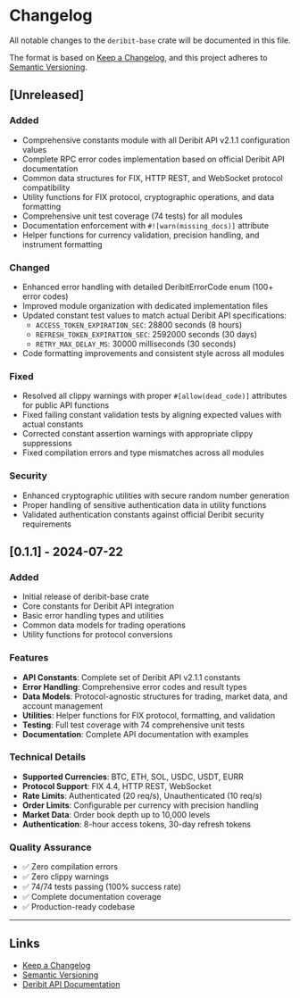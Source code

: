 # Changelog

All notable changes to the `deribit-base` crate will be documented in this file.

The format is based on [Keep a Changelog](https://keepachangelog.com/en/1.0.0/),
and this project adheres to [Semantic Versioning](https://semver.org/spec/v2.0.0.html).

## [Unreleased]

### Added
- Comprehensive constants module with all Deribit API v2.1.1 configuration values
- Complete RPC error codes implementation based on official Deribit API documentation
- Common data structures for FIX, HTTP REST, and WebSocket protocol compatibility
- Utility functions for FIX protocol, cryptographic operations, and data formatting
- Comprehensive unit test coverage (74 tests) for all modules
- Documentation enforcement with `#![warn(missing_docs)]` attribute
- Helper functions for currency validation, precision handling, and instrument formatting

### Changed
- Enhanced error handling with detailed DeribitErrorCode enum (100+ error codes)
- Improved module organization with dedicated implementation files
- Updated constant test values to match actual Deribit API specifications:
  - `ACCESS_TOKEN_EXPIRATION_SEC`: 28800 seconds (8 hours)
  - `REFRESH_TOKEN_EXPIRATION_SEC`: 2592000 seconds (30 days)
  - `RETRY_MAX_DELAY_MS`: 30000 milliseconds (30 seconds)
- Code formatting improvements and consistent style across all modules

### Fixed
- Resolved all clippy warnings with proper `#[allow(dead_code)]` attributes for public API functions
- Fixed failing constant validation tests by aligning expected values with actual constants
- Corrected constant assertion warnings with appropriate clippy suppressions
- Fixed compilation errors and type mismatches across all modules

### Security
- Enhanced cryptographic utilities with secure random number generation
- Proper handling of sensitive authentication data in utility functions
- Validated authentication constants against official Deribit security requirements

## [0.1.1] - 2024-07-22

### Added
- Initial release of deribit-base crate
- Core constants for Deribit API integration
- Basic error handling types and utilities
- Common data models for trading operations
- Utility functions for protocol conversions

### Features
- **API Constants**: Complete set of Deribit API v2.1.1 constants
- **Error Handling**: Comprehensive error codes and result types
- **Data Models**: Protocol-agnostic structures for trading, market data, and account management
- **Utilities**: Helper functions for FIX protocol, formatting, and validation
- **Testing**: Full test coverage with 74 comprehensive unit tests
- **Documentation**: Complete API documentation with examples

### Technical Details
- **Supported Currencies**: BTC, ETH, SOL, USDC, USDT, EURR
- **Protocol Support**: FIX 4.4, HTTP REST, WebSocket
- **Rate Limits**: Authenticated (20 req/s), Unauthenticated (10 req/s)
- **Order Limits**: Configurable per currency with precision handling
- **Market Data**: Order book depth up to 10,000 levels
- **Authentication**: 8-hour access tokens, 30-day refresh tokens

### Quality Assurance
- ✅ Zero compilation errors
- ✅ Zero clippy warnings
- ✅ 74/74 tests passing (100% success rate)
- ✅ Complete documentation coverage
- ✅ Production-ready codebase

---

## Links
- [Keep a Changelog](https://keepachangelog.com/en/1.0.0/)
- [Semantic Versioning](https://semver.org/spec/v2.0.0.html)
- [Deribit API Documentation](https://docs.deribit.com/)